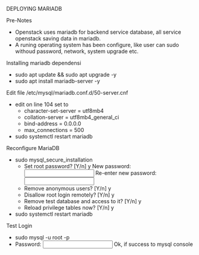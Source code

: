 DEPLOYING MARIADB

Pre-Notes
- Openstack uses mariadb for backend service database, all service openstack saving data in mariadb.
- A runing operating system has been configure, like user can sudo withoud password, network, system upgrade etc.

Installing mariadb dependensi
- sudo apt update && sudo apt upgrade -y
- sudo apt install mariadb-server -y

Edit file /etc/mysql/mariadb.conf.d/50-server.cnf
- edit on line 104 set to
  - character-set-server = utf8mb4
  - collation-server = utf8mb4_general_ci
  - bind-address = 0.0.0.0
  - max_connections = 500
- sudo systemctl restart mariadb

Reconfigure MariaDB
- sudo mysql_secure_installation
  - Set root password? [Y/n] y
    New password: <input root database password>
    Re-enter new password: <input root database password>
  - Remove anonymous users? [Y/n] y
  - Disallow root login remotely? [Y/n] y
  - Remove test database and access to it? [Y/n] y
  - Reload privilege tables now? [Y/n] y
- sudo systemctl restart mariadb

Test Login
- sudo mysql -u root -p 
- Password: <input root database password> Ok, if success to mysql console
